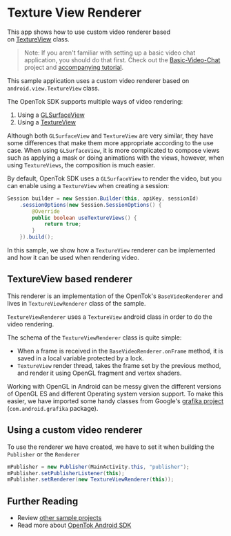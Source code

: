 # Texture View Renderer

This app shows how to use custom video renderer based on [TextureView](https://developer.android.com/reference/android/view/TextureView) class.

> Note: If you aren't familiar with setting up a basic video chat application, you should do that first. Check out the [Basic-Video-Chat](../Basic-Video-Chat) project and [accompanying tutorial](https://tokbox.com/developer/tutorials/android/basic-video-chat/).

This sample application uses a custom video renderer based on `android.view.TextureView` class.

The OpenTok SDK supports multiple ways of video rendering:

1. Using a [GLSurfaceView](https://developer.android.com/reference/android/opengl/GLSurfaceView)
2. Using a [TextureView](https://developer.android.com/reference/android/view/TextureView)

Although both `GLSurfaceView` and `TextureView` are very similar, they have some differences that make them more appropriate according to the use case.
When using `GLSurfaceView`, it is more complicated to compose views such as  applying a mask or doing animations with the views,
however, when using `TextureViews`, the composition is much easier.

By default, OpenTok SDK uses a `GLSurfaceView` to render the video, but you can enable using a `TextureView` when creating a session:

```java
Session builder = new Session.Builder(this, apiKey, sessionId)
    .sessionOptions(new Session.SessionOptions() {
        @Override
        public boolean useTextureViews() {
            return true;
        }
    }).build();
``` 

In this sample, we show how a `TextureView` renderer can be implemented and how it can be used when rendering video.

## TextureView based renderer

This renderer is an implementation of the OpenTok's `BaseVideoRenderer` and lives in `TextureViewRenderer` class of the sample.

`TextureViewRenderer` uses a `TextureView` android class in order to do the video rendering.

The schema of the `TextureViewRenderer` class is quite simple:
- When a frame is received in the `BaseVideoRenderer.onFrame` method, it is saved in a local variable protected by a lock.
- `TextureView` render thread, takes the frame set by the previous method, and render it using OpenGL fragment and vertex shaders.

Working with OpenGL in Android can be messy given the different versions of OpenGL ES and different Operating system version support.
To make this easier, we have imported some handy classes from Google's [grafika project](https://github.com/google/grafika) (`com.android.grafika` package).

## Using a custom video renderer

To use the renderer we have created, we have to set it when building the `Publisher` or the `Renderer`

```java
mPublisher = new Publisher(MainActivity.this, "publisher");
mPublisher.setPublisherListener(this);
mPublisher.setRenderer(new TextureViewRenderer(this));
```

## Further Reading

* Review [other sample projects](../)
* Read more about [OpenTok Android SDK](https://tokbox.com/developer/sdks/android/)
